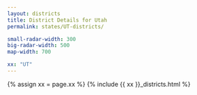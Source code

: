 ```yaml
---
layout: districts
title: District Details for Utah
permalink: states/UT-districts/

small-radar-width: 300
big-radar-width: 500
map-width: 700

xx: "UT"
---
```


{% assign xx = page.xx %}
{% include {{ xx }}_districts.html %}